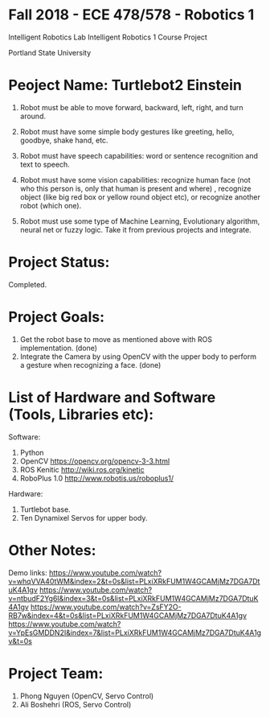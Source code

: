 # Fall 2018 - ECE 478/578 - Robotics 1

Intelligent Robotics Lab Intelligent Robotics 1 Course Project

Portland State University

# Peoject Name: Turtlebot2 Einstein 

1. Robot must be able to move forward, backward, left, right, and turn around.

2. Robot must have some simple body gestures like greeting, hello, goodbye, shake hand, etc.

3. Robot must have speech capabilities: word or sentence recognition and text to speech.

4. Robot must have some vision capabilities: recognize human face (not who this person is, only that human is present and where) , recognize object (like big red box or yellow round object etc), or recognize another robot (which one).

5. Robot must use some type of Machine Learning, Evolutionary algorithm, neural net or fuzzy logic. Take it from previous projects and integrate.

# Project Status:

Completed.

# Project Goals:

1. Get the robot base to move as mentioned above with ROS implementation. (done)
2. Integrate the Camera by using OpenCV with the upper body to perform a gesture when recognizing a face. (done)

# List of Hardware and Software (Tools, Libraries etc):

Software:
1. Python
2. OpenCV https://opencv.org/opencv-3-3.html
3. ROS Kenitic http://wiki.ros.org/kinetic
4. RoboPlus 1.0 http://www.robotis.us/roboplus1/

Hardware:
1. Turtlebot base.
2. Ten Dynamixel Servos for upper body.

# Other Notes:
Demo links:
https://www.youtube.com/watch?v=whqVVA40tWM&index=2&t=0s&list=PLxiXRkFUM1W4GCAMjMz7DGA7DtuK4A1gv
https://www.youtube.com/watch?v=ntbudF2Yg6I&index=3&t=0s&list=PLxiXRkFUM1W4GCAMjMz7DGA7DtuK4A1gv
https://www.youtube.com/watch?v=ZsFY2O-RB7w&index=4&t=0s&list=PLxiXRkFUM1W4GCAMjMz7DGA7DtuK4A1gv
https://www.youtube.com/watch?v=YpEsGMDDN2I&index=7&list=PLxiXRkFUM1W4GCAMjMz7DGA7DtuK4A1gv&t=0s

# Project Team:
1. Phong Nguyen (OpenCV, Servo Control)
2. Ali Boshehri (ROS, Servo Control)
